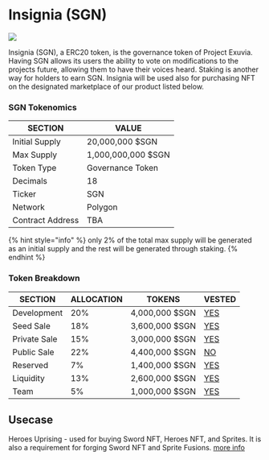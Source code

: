 # Insignia (SGN)

![](../../.gitbook/assets/273924197\_241463344753943\_7662091046184021214\_n.png)

Insignia (SGN), a ERC20 token, is the governance token of Project Exuvia. Having SGN allows its users the ability to vote on modifications to the projects future, allowing them to have their voices heard. Staking is another way for holders to earn SGN. Insignia will be used also for purchasing NFT on the designated marketplace of our product listed below.

### SGN Tokenomics

| SECTION          | VALUE              |
| ---------------- | ------------------ |
| Initial Supply   | 20,000,000 $SGN    |
| Max Supply       | 1,000,000,000 $SGN |
| Token Type       | Governance Token   |
| Decimals         | 18                 |
| Ticker           | SGN                |
| Network          | Polygon            |
| Contract Address | TBA                |

{% hint style="info" %}
only 2% of the total max supply will be generated as an initial supply and the rest will be generated through staking.
{% endhint %}

### Token Breakdown

| SECTION      | ALLOCATION | TOKENS         | VESTED                                                                                      |
| ------------ | ---------- | -------------- | ------------------------------------------------------------------------------------------- |
| Development  | 20%        | 4,000,000 $SGN | ​[YES](https://docs.heroesuprising.com/tokens-and-funds-information/token-release-schedule) |
| Seed Sale    | 18%        | 3,600,000 $SGN | [YES](https://docs.heroesuprising.com/tokens-and-funds-information/token-release-schedule)  |
| Private Sale | 15%        | 3,000,000 $SGN | ​[YES](https://docs.heroesuprising.com/tokens-and-funds-information/token-release-schedule) |
| Public Sale  | 22%        | 4,400,000 $SGN | ​[NO](https://docs.heroesuprising.com/tokens-and-funds-information/token-release-schedule)  |
| Reserved     | 7%         | 1,400,000 $SGN | ​[YES](https://docs.heroesuprising.com/tokens-and-funds-information/token-release-schedule) |
| Liquidity    | 13%        | 2,600,000 $SGN | ​[YES](https://docs.heroesuprising.com/tokens-and-funds-information/token-release-schedule) |
| Team         | 5%         | 1,000,000 $SGN | ​[YES](https://docs.heroesuprising.com/tokens-and-funds-information/token-release-schedule) |

## Usecase

Heroes Uprising - used for buying Sword NFT, Heroes NFT, and Sprites. It is also a requirement for forging Sword NFT and Sprite Fusions. [more info](https://docs.heroesuprising.com/tokens-and-funds-information/tokenomics/insignia-sgn)
